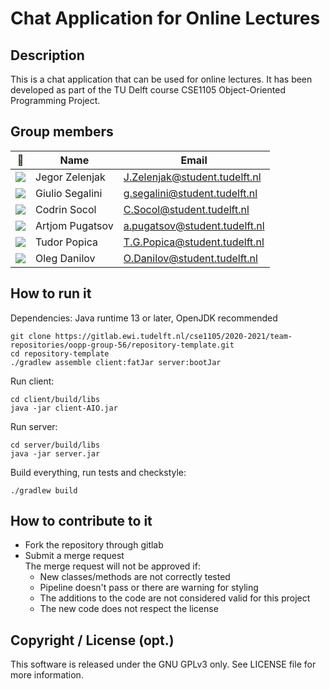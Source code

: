 # Chat Application for Online Lectures

## Description

This is a chat application that can be used for online lectures. It has been developed as part of the TU Delft course CSE1105 Object-Oriented Programming Project.

## Group members

| 📸 | Name | Email |
|---|---|---|
| ![](https://eu.ui-avatars.com/api/?name=JZ&length=4&size=50&color=DDD&background=FF0000&font-size=0.325) | Jegor Zelenjak | J.Zelenjak@student.tudelft.nl |
| ![](https://eu.ui-avatars.com/api/?name=GS&length=2&size=50&color=DDD&background=0049ff&font-size=0.325) | Giulio Segalini | g.segalini@student.tudelft.nl |
| ![](https://eu.ui-avatars.com/api/?name=CS&length=4&size=50&color=DDD&background=777&font-size=0.325) | Codrin Socol | C.Socol@student.tudelft.nl |
| ![](https://eu.ui-avatars.com/api/?name=AP&length=4&size=50&color=DDD&background=236&font-size=0.325) | Artjom Pugatsov | a.pugatsov@student.tudelft.nl |
| ![](https://eu.ui-avatars.com/api/?name=TP&length=2&size=50&color=DDD&background=236&font-size=0.325) | Tudor Popica | T.G.Popica@student.tudelft.nl |
| ![](https://eu.ui-avatars.com/api/?name=OD&length=2&size=50&color=DDD&background=0049ff&font-size=0.325) | Oleg Danilov | O.Danilov@student.tudelft.nl |


## How to run it
Dependencies: Java runtime 13 or later, OpenJDK recommended <br>
````shell
git clone https://gitlab.ewi.tudelft.nl/cse1105/2020-2021/team-repositories/oopp-group-56/repository-template.git
cd repository-template
./gradlew assemble client:fatJar server:bootJar
````

Run client:<br>
```shell
cd client/build/libs
java -jar client-AIO.jar
```

Run server:<br>
```shell
cd server/build/libs
java -jar server.jar
```

Build everything, run tests and checkstyle:<br>
```shell
./gradlew build
```

## How to contribute to it
- Fork the repository through gitlab
- Submit a merge request <br>
The merge request will not be approved if:
    - New classes/methods are not correctly tested
    - Pipeline doesn't pass or there are warning for styling
    - The additions to the code are not considered valid for this project
    - The new code does not respect the license
    
## Copyright / License (opt.)
This software is released under the GNU GPLv3 only. See LICENSE file for more information.
